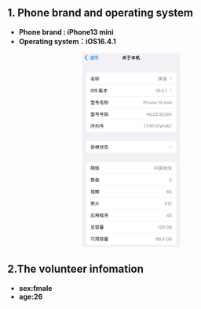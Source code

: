 ## 1. Phone brand and operating system
* **Phone brand : iPhone13 mini**
*  **Operating system：iOS16.4.1**
<p align = "center">  
<img src="./The%20branch%20and%20system%20of%20the%20mobile%20phone.jpg"  style="width:200px" />
</p>

## 2.The volunteer infomation
* **sex:fmale**
* **age:26**